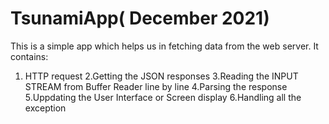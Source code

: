 # TsunamiApp( December 2021)
This is a simple app which helps us in fetching data from the web server.
It contains: 
1. HTTP request
2.Getting the JSON responses
3.Reading the INPUT STREAM from Buffer Reader line by line
4.Parsing the response
5.Uppdating the User Interface or Screen display
6.Handling all the exception
